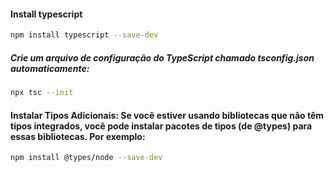 #### Install typescript 

```bash
npm install typescript --save-dev
```

##### Crie um arquivo de configuração do TypeScript chamado tsconfig.json automaticamente:

```bash
npx tsc --init
```

#### Instalar Tipos Adicionais: Se você estiver usando bibliotecas que não têm tipos integrados, você pode instalar pacotes de tipos (de @types) para essas bibliotecas. Por exemplo:

```bash
npm install @types/node --save-dev
```